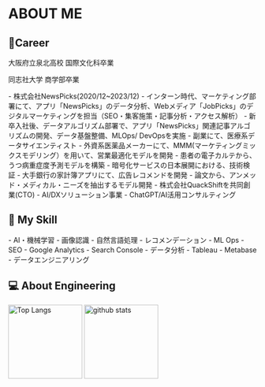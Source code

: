 <H1>ABOUT ME</H1>

<H2>🔭Career</H2> 
<p>大阪府立泉北高校 国際文化科卒業</p>
<p>同志社大学 商学部卒業</p>
- 株式会社NewsPicks(2020/12~2023/12)
  - インターン時代、マーケティング部署にて、アプリ「NewsPicks」のデータ分析、Webメディア「JobPicks」のデジタルマーケティングを担当（SEO・集客施策・記事分析・アクセス解析）
  - 新卒入社後、データアルゴリズム部署で、アプリ「NewsPicks」関連記事アルゴリズムの開発、データ基盤整備、MLOps/ DevOpsを実施
- 副業にて、医療系データサイエンティスト
  - 外資系医薬品メーカーにて、MMM(マーケティングミックスモデリング）を用いて、営業最適化モデルを開発
  - 患者の電子カルテから、うつ病重症度予測モデルを構築
  - 暗号化サービスの日本展開における、技術検証
  - 大手銀行の家計簿アプリにて、広告レコメンドを開発
  - 論文から、アンメッド・メディカル・ニーズを抽出するモデル開発
- 株式会社QuackShiftを共同創業(CTO) 
  - AI/DXソリューション事業
  - ChatGPT/AI活用コンサルティング

<H2>🌱 My Skill</H2>
- AI・機械学習
  - 画像認識
  - 自然言語処理
  - レコメンデーション
- ML Ops
- SEO
  - Google Analytics
  - Search Console
- データ分析
  - Tableau
  - Metabase
- データエンジニアリング


<H2>💻 About Engineering</H2>
<p align="left"> 
  <img alt="Top Langs" height="150px" src="https://github-readme-stats.vercel.app/api/top-langs/?username=yukihirano0425&layout=compact&count_private=true&show_icons=true&theme=tokyonight" />
  <img alt="github stats" height="150px" src="https://github-readme-stats.vercel.app/api?username=yukihirano0425&count_private=true&show_icons=true&show_icons=true&theme=tokyonight" />
</p>
